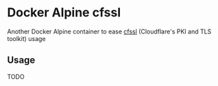 # Docker Alpine cfssl

Another Docker Alpine container to ease [cfssl](https://cfssl.org/) (Cloudflare's PKI and TLS toolkit) usage

## Usage

TODO

